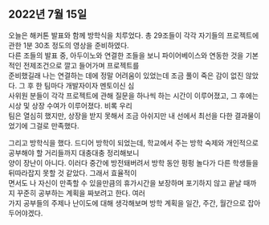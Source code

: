 ## **2022년 7월 15일**

오늘은 해커톤 발표와 함께 방학식을 치루었다. 총 29조들이 각각 자기들의 프로젝트에 관한 1분 30초 정도의 영상을 준비하였다.  
다른 조들의 발표 중, 아두이노와 연결한 조들을 보니 파이어베이스와 연동한 것을 기본적인 전제조건으로 깔고 들어가며 프로젝트를  
준비했길래 나는 연결하는 데에 정말 어려움이 있었는데 조금 풀이 죽은 감이 없진 않았다. 그 후 한 팀마다 개발자이자 멘토이신 심  
사위원 분들이 각각 프로젝트에 관해 질문을 하나씩 하는 시간이 이루어졌고, 그 후에는 시상 및 상장 수여가 이루어졌다. 비록 우리  
팀은 열심히 했지만, 상장을 받지 못해서 조금 아쉬지만 내 선에서 최선을 다한 결과물이었기에 그걸로 만족했다.  

그리고 방학식을 했다. 드디어 방학이 되었는데, 학교에서 주는 방학 숙제와 개인적으로 공부해야 할 거리들까지 대충대충 정리해보니  
양이 장난이 아니다. 이러다 중간에 방전돼버려서 방학 동안 펑펑 놀다가 다른 학생들을 뒤따라잡지 못할 것 같았다. 그래서 효율적이  
면서도 나 자신이 만족할 수 있을만큼의 휴가시간을 보장하며 포기하지 않고 끝날 때까지 꾸준히 공부하는 계획을 짜보려고 한다. 여러  
가지 공부들의 주제나 난이도에 대해 생각해보며 방학 계획을 일간, 주간, 월간으로 잡아두어야겠다. 